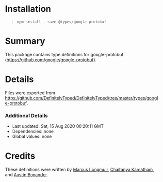 # Installation
> `npm install --save @types/google-protobuf`

# Summary
This package contains type definitions for google-protobuf (https://github.com/google/google-protobuf).

# Details
Files were exported from https://github.com/DefinitelyTyped/DefinitelyTyped/tree/master/types/google-protobuf.

### Additional Details
 * Last updated: Sat, 15 Aug 2020 00:20:11 GMT
 * Dependencies: none
 * Global values: none

# Credits
These definitions were written by [Marcus Longmuir](https://github.com/marcuslongmuir), [Chaitanya Kamatham](https://github.com/kamthamc), and [Austin Bonander](https://github.com/abonander).
